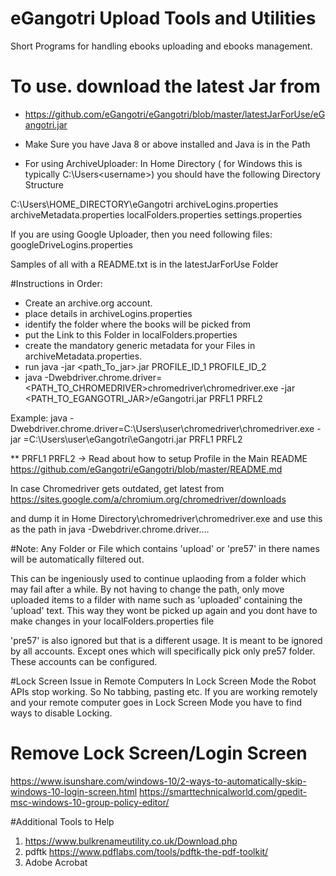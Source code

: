 # eGangotri Upload Tools and Utilities
Short Programs for handling ebooks uploading and ebooks management.

# To use. download the latest Jar from 
- https://github.com/eGangotri/eGangotri/blob/master/latestJarForUse/eGangotri.jar

- Make Sure you have Java 8 or above installed and Java is in the Path


- For using ArchiveUploader:
In Home Directory ( for Windows this is typically
 C:\Users\<username>) 
 you should have the following Directory Structure
 
 C:\Users\HOME_DIRECTORY\eGangotri
 archiveLogins.properties
 archiveMetadata.properties
 localFolders.properties
 settings.properties
 
 If you are using Google Uploader, then you need following files:
 googleDriveLogins.properties
 
 Samples of all with a README.txt is in the latestJarForUse Folder
 
 #Instructions in Order:
 - Create an archive.org account.
 - place details in archiveLogins.properties
 - identify the folder where the books will be picked from
 - put the Link to this Folder in localFolders.properties
 - create the mandatory generic metadata for your Files in archiveMetadata.properties.
 - run java -jar <path_To_jar>.jar PROFILE_ID_1 PROFILE_ID_2
 - java -Dwebdriver.chrome.driver=<PATH_TO_CHROMEDRIVER>chromedriver\chromedriver.exe -jar <PATH_TO_EGANGOTRI_JAR>/eGangotri.jar PRFL1 PRFL2
  
  Example:
   java -Dwebdriver.chrome.driver=C:\Users\user\chromedriver\chromedriver.exe -jar =C:\Users\user\eGangotri\eGangotri.jar PRFL1 PRFL2
  
  ** PRFL1 PRFL2 -> Read about how to setup Profile in the Main README
  https://github.com/eGangotri/eGangotri/blob/master/README.md
 
 In case Chromedriver gets outdated, get latest from 
 https://sites.google.com/a/chromium.org/chromedriver/downloads
 
 and dump it in Home Directory\chromedriver\chromedriver.exe and use this as the path in 
 java -Dwebdriver.chrome.driver....
 
 
 #Note:
 Any Folder or File which contains 'upload' or 'pre57' in there names will be automatically filtered out.
 
 This can be ingeniously used to continue uplaoding from a folder which may fail after a while. 
 By not having to change the path, only move uploaded items to a filder with name such as 'uploaded'
 containing the 'upload' text. This way they wont be picked up again
  and you dont have to make changes in your localFolders.properties file
  
  'pre57' is also ignored but that is a different usage.
  It is meant to be ignored by all accounts. 
  Except ones which will specifically pick only pre57 folder. These accounts can be configured.
  
  #Lock Screen Issue in Remote Computers
  In Lock Screen Mode the Robot APIs stop working.
  So No tabbing, pasting etc.
  If you are working remotely and your remote computer goes in Lock Screen Mode
    you have to find ways to disable Locking.
    
# Remove Lock Screen/Login Screen
https://www.isunshare.com/windows-10/2-ways-to-automatically-skip-windows-10-login-screen.html
https://smarttechnicalworld.com/gpedit-msc-windows-10-group-policy-editor/


#Additional Tools to Help
1. https://www.bulkrenameutility.co.uk/Download.php
2. pdftk https://www.pdflabs.com/tools/pdftk-the-pdf-toolkit/
3. Adobe Acrobat